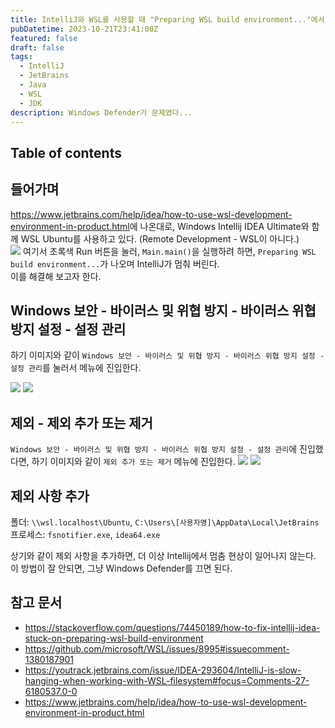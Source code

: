 ```yaml
---
title: IntelliJ와 WSL를 사용할 때 "Preparing WSL build environment..."에서 멈춤 현상 해결하기
pubDatetime: 2023-10-21T23:41:00Z
featured: false
draft: false
tags:
  - IntelliJ
  - JetBrains
  - Java
  - WSL
  - JDK
description: Windows Defender가 문제였다...
---
```


## Table of contents

## 들어가며

<https://www.jetbrains.com/help/idea/how-to-use-wsl-development-environment-in-product.html>에 나온대로, Windows Intellij IDEA Ultimate와 함께 WSL Ubuntu를 사용하고 있다. (Remote Development - WSL이 아니다.)  
![](https://res.cloudinary.com/gyunseo-blog/image/upload/v1698669625/how-to-fix-intellij-idea-stuck-on-preparing-wsl-build-environment-1697899532148.jpeg)
여기서 초록색 Run 버튼을 눌러, `Main.main()`을 실행하려 하면, `Preparing WSL build environment...`가 나오며 IntelliJ가 멈춰 버린다.  
이를 해결해 보고자 한다.

## Windows 보안 - 바이러스 및 위협 방지 - 바이러스 위협 방지 설정 - 설정 관리

하기 이미지와 같이 `Windows 보안 - 바이러스 및 위협 방지 - 바이러스 위협 방지 설정 - 설정 관리`를 눌러서 메뉴에 진입한다.

![](https://res.cloudinary.com/gyunseo-blog/image/upload/v1698669625/how-to-fix-intellij-idea-stuck-on-preparing-wsl-build-environment-1697899742499.jpeg)
![](https://res.cloudinary.com/gyunseo-blog/image/upload/v1698669625/how-to-fix-intellij-idea-stuck-on-preparing-wsl-build-environment-1697899819740.jpeg)

## 제외 - 제외 추가 또는 제거

`Windows 보안 - 바이러스 및 위협 방지 - 바이러스 위협 방지 설정 - 설정 관리`에 진입했다면, 하기 이미지와 같이 `제외 추가 또는 제거` 메뉴에 진입한다.
![](https://res.cloudinary.com/gyunseo-blog/image/upload/v1698669625/how-to-fix-intellij-idea-stuck-on-preparing-wsl-build-environment-1697899819740.jpeg)
![](https://res.cloudinary.com/gyunseo-blog/image/upload/v1698669625/how-to-fix-intellij-idea-stuck-on-preparing-wsl-build-environment-1697899855742.jpeg)

## 제외 사항 추가

폴더: `\\wsl.localhost\Ubuntu`, `C:\Users\[사용자명]\AppData\Local\JetBrains`
프로세스: `fsnotifier.exe`, `idea64.exe`

상기와 같이 제외 사항을 추가하면, 더 이상 Intellij에서 멈춤 현상이 일어나지 않는다.  
이 방법이 잘 안되면, 그냥 Windows Defender를 끄면 된다.

## 참고 문서

- <https://stackoverflow.com/questions/74450189/how-to-fix-intellij-idea-stuck-on-preparing-wsl-build-environment>
- <https://github.com/microsoft/WSL/issues/8995#issuecomment-1380187901>
- <https://youtrack.jetbrains.com/issue/IDEA-293604/IntelliJ-is-slow-hanging-when-working-with-WSL-filesystem#focus=Comments-27-6180537.0-0>
- <https://www.jetbrains.com/help/idea/how-to-use-wsl-development-environment-in-product.html>
